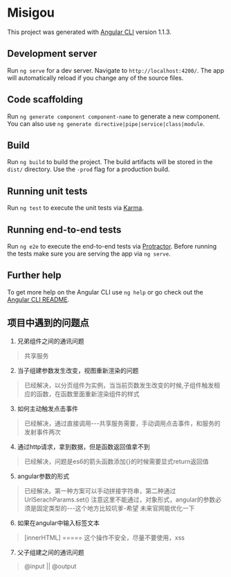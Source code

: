 # Misigou

This project was generated with [Angular CLI](https://github.com/angular/angular-cli) version 1.1.3.

## Development server

Run `ng serve` for a dev server. Navigate to `http://localhost:4200/`. The app will automatically reload if you change any of the source files.

## Code scaffolding

Run `ng generate component component-name` to generate a new component. You can also use `ng generate directive|pipe|service|class|module`.

## Build

Run `ng build` to build the project. The build artifacts will be stored in the `dist/` directory. Use the `-prod` flag for a production build.

## Running unit tests

Run `ng test` to execute the unit tests via [Karma](https://karma-runner.github.io).

## Running end-to-end tests

Run `ng e2e` to execute the end-to-end tests via [Protractor](http://www.protractortest.org/).
Before running the tests make sure you are serving the app via `ng serve`.

## Further help

To get more help on the Angular CLI use `ng help` or go check out the [Angular CLI README](https://github.com/angular/angular-cli/blob/master/README.md).


## 项目中遇到的问题点

1. 兄弟组件之间的通讯问题
> 共享服务

2. 当子组建参数发生改变，视图重新渲染的问题
> 已经解决，以分页组件为实例，当当前页数发生改变的时候,子组件触发相应的函数，在函数里面重新渲染组件的样式

3. 如何主动触发点击事件
> 已经解决，通过直接调用---共享服务需要，手动调用点击事件，和服务的发射事件两次

4.  通过http请求，拿到数据，但是函数返回值拿不到
> 已经解决，问题是es6的箭头函数添加{}的时候需要显式return返回值

5. angular参数的形式
> 已经解决。第一种方案可以手动拼接字符串，第二种通过UrlSerachParams.set()
> 注意这里不能通过，对象形式，angular的参数必须是固定类型的---这个地方比较坑爹-希望
> 未来官网能优化一下

6. 如果在angular中输入标签文本
> [innerHTML] ===== 这个操作不安全，尽量不要使用，xss

7. 父子组建之间的通讯问题
> @input   || @output
